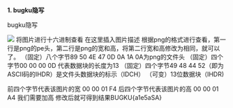 **1. bugku隐写**


bugku隐写

![](img/2.png)
将图片进行十六进制查看
在这里插入图片描述
根据png的格式进行查看，第一行是png的pe头，第二行是png的宽和高，将第二行宽和高修改为相同，就可以了。
（固定）八个字节89 50 4E 47 0D 0A 1A 0A为png的文件头
（固定）四个字节00 00 00 0D 代表数据块的长度为13
（固定）四个字节49 48 44 52（即为ASCII码的IHDR）是文件头数据块的标示（IDCH）
（可变）13位数据块（IHDR)

前四个字节代表该图片的宽 00 00 01 F4
后四个字节代表该图片的高 00 00 01 A4
我们需要加高
修改后就可得到结果BUGKU{a1e5aSA}




















